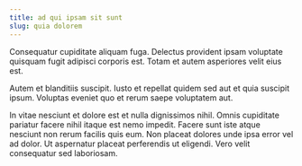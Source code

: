 ```yaml
---
title: ad qui ipsam sit sunt
slug: quia dolorem
---
```


Consequatur cupiditate aliquam fuga. Delectus provident ipsam voluptate quisquam fugit adipisci corporis est. Totam et autem asperiores velit eius est.

Autem et blanditiis suscipit. Iusto et repellat quidem sed aut et quia suscipit ipsum. Voluptas eveniet quo et rerum saepe voluptatem aut.

In vitae nesciunt et dolore est et nulla dignissimos nihil. Omnis cupiditate pariatur facere nihil itaque est nemo impedit. Facere sunt iste atque nesciunt non rerum facilis quis eum. Non placeat dolores unde ipsa error vel ad dolor. Ut aspernatur placeat perferendis ut eligendi. Vero velit consequatur sed laboriosam.
